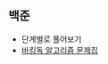 ## 백준
- 단계별로 풀어보기
- [바킹독 알고리즘 문제집](https://github.com/encrypted-def/basic-algo-lecture/blob/master/workbook.md)